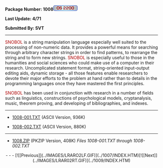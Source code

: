 <x-sas-window top="210" bottom="768" left="32" right="562">



<b>Package Number: 1008</b>![](../IMAGES/OS2200.JPG)


<b>Last Update: 4/71</b>


<b>Submitted By: SVT</b>


&#10;
- - -
<font color="#AF0000">SNOBOL</font> is a string manipulation language
especially well suited to the processing of non-numeric data. It
provides a powerful means for searching through arbitrary character
strings in order to find patterns, to rearrange the string and to
form new strings. <font color="#AF0000">SNOBOL</font> is especially
useful to those in the humanities and social sciences who could make
use of a computer in their research. Uncomplicated statement format,
string-oriented input-output editing aids, dynamic storage - all
those features enable researchers to devote their major efforts to
the problem at hand rather than to details in the programming
languages once they have mastered the first principles.


<font color="#AF0000">SNOBOL</font> has been used in conjunction
with research in a number of fields such as linguistics,
constructions of psychological models, cryptanalysis, music, theorem
proving, and developing of bibliographies, and indexes.


&#10;
- - -



   
- [1008-001.TXT](1008-001.TXT)
       (ASCII Version, 936K)
    
    
       
- [1008-002.TXT](1008-002.TXT)
       (ASCII Version, 880K)


&#10;
- - -



   
- [1008.ZIP](1008.ZIP)
       (PKZIP Version, 408K) <i>Files 1008-001.TXT through
       1008-002.TXT</i>


<center>
- - -
[![[Previous]](../IMAGES/LRARO2LF.GIF)](../1007/INDEX.HTM)[![[Next]](../IMAGES/LRAR02RT.GIF)](../1009/INDEX.HTM)
</center>


</x-sas-window>
